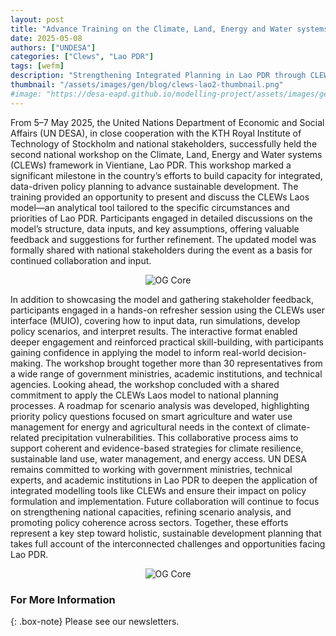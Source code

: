 ```yaml
---
layout: post
title: "Advance Training on the Climate, Land, Energy and Water systems (CLEWs) framework for Lao PDR"
date: 2025-05-08
authors: ["UNDESA"]
categories: ["Clews", "Lao PDR"]
tags: [wefm]
description: "Strengthening Integrated Planning in Lao PDR through CLEWs Training and Collaboration."
thumbnail: "/assets/images/gen/blog/clews-lao2-thumbnail.png"
#image: "https://desa-eapd.github.io/modelling-project/assets/images/gen/blog/wefm_jordan1.png"
---
```

From 5–7 May 2025, the United Nations Department of Economic and Social Affairs (UN DESA), in close cooperation with the KTH Royal Institute of Technology of Stockholm and national stakeholders, successfully held the second national workshop on the Climate, Land, Energy and Water systems (CLEWs) framework in Vientiane, Lao PDR. This workshop marked a significant milestone in the country’s efforts to build capacity for integrated, data-driven policy planning to advance sustainable development.
The training provided an opportunity to present and discuss the CLEWs Laos model—an analytical tool tailored to the specific circumstances and priorities of Lao PDR. Participants engaged in detailed discussions on the model’s structure, data inputs, and key assumptions, offering valuable feedback and suggestions for further refinement. The updated model was formally shared with national stakeholders during the event as a basis for continued collaboration and input.

<p align="center">
  <img src="https://desa-eapd.github.io/modelling-project/assets/images/gen/blog/clews-lao2-1.png" alt="OG Core" />
</p>

In addition to showcasing the model and gathering stakeholder feedback, participants engaged in a hands-on refresher session using the CLEWs user interface (MUIO), covering how to input data, run simulations, develop policy scenarios, and interpret results. The interactive format enabled deeper engagement and reinforced practical skill-building, with participants gaining confidence in applying the model to inform real-world decision-making.
The workshop brought together more than 30 representatives from a wide range of government ministries, academic institutions, and technical agencies. Looking ahead, the workshop concluded with a shared commitment to apply the CLEWs Laos model to national planning processes. A roadmap for scenario analysis was developed, highlighting priority policy questions focused on smart agriculture and water use management for energy and agricultural needs in the context of climate-related precipitation vulnerabilities. This collaborative process aims to support coherent and evidence-based strategies for climate resilience, sustainable land use, water management, and energy access.
UN DESA remains committed to working with government ministries, technical experts, and academic institutions in Lao PDR to deepen the application of integrated modelling tools like CLEWs and ensure their impact on policy formulation and implementation. Future collaboration will continue to focus on strengthening national capacities, refining scenario analysis, and promoting policy coherence across sectors.
Together, these efforts represent a key step toward holistic, sustainable development planning that takes full account of the interconnected challenges and opportunities facing Lao PDR.

<p align="center">
  <img src="https://desa-eapd.github.io/modelling-project/assets/images/gen/blog/clews-lao2-2.png" alt="OG Core" />
</p>

### For More Information

{: .box-note}
Please see our newsletters.
